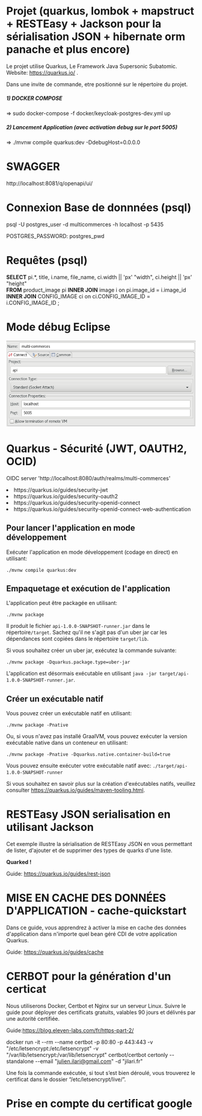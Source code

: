 # Projet (quarkus, lombok + mapstruct + RESTEasy + Jackson pour la sérialisation JSON + hibernate orm panache et plus encore)

Le projet utilise Quarkus, Le Framework Java Supersonic Subatomic. <br />
Website: https://quarkus.io/ . <br />

Dans une invite de commande, etre positionné sur le répertoire du projet.

##### 1) DOCKER COMPOSE  

=> sudo docker-compose -f docker/keycloak-postgres-dev.yml up
    
##### 2) Lancement Application (avec activation debug sur le port 5005)

=> ./mvnw compile quarkus:dev -DdebugHost=0.0.0.0 

# SWAGGER 

http://localhost:8081/q/openapi/ui/

# Connexion Base de donnnées (psql)

psql -U postgres_user -d multicommerces -h localhost -p 5435


POSTGRES_PASSWORD: postgres_pwd

# Requêtes (psql)
<b>SELECT</b> pi.*, title, i.name, file_name, ci.width || 'px' "width", ci.height || 'px' "height" <br />
<b>FROM</b> product_image pi <b>INNER JOIN</b> image i on pi.image_id = i.image_id <br />
   <b>INNER JOIN</b> CONFIG_IMAGE ci on ci.CONFIG_IMAGE_ID = i.CONFIG_IMAGE_ID ;
 

# Mode débug Eclipse

 ![Alt text](readme/debug.png?raw=true "Title") 

# Quarkus - Sécurité (JWT, OAUTH2, OCID)

OIDC server 'http://localhost:8080/auth/realms/multi-commerces' 
<li>https://quarkus.io/guides/security-jwt
<li>https://quarkus.io/guides/security-oauth2
<li>https://quarkus.io/guides/security-openid-connect
<li>https://quarkus.io/guides/security-openid-connect-web-authentication


## Pour lancer l'application en mode développement

Exécuter l'application en mode développement (codage en direct) en utilisant:
```shell script
./mvnw compile quarkus:dev
```

## Empaquetage et exécution de l'application

L'application peut être packagée en utilisant:
```shell script
./mvnw package
```
Il produit le fichier `api-1.0.0-SNAPSHOT-runner.jar` dans le répertoire`/target`.
Sachez qu'il ne s'agit pas d'un uber jar car les dépendances sont copiées dans le répertoire `target/lib`.

Si vous souhaitez créer un uber jar, exécutez la commande suivante:
```shell script
./mvnw package -Dquarkus.package.type=uber-jar
```

L'application est désormais exécutable en utilisant `java -jar target/api-1.0.0-SNAPSHOT-runner.jar`.

## Créer un exécutable natif

Vous pouvez créer un exécutable natif en utilisant:
```shell script
./mvnw package -Pnative
```

Ou, si vous n'avez pas installé GraalVM, vous pouvez exécuter la version exécutable native dans un conteneur en utilisant:
```shell script
./mvnw package -Pnative -Dquarkus.native.container-build=true
```

Vous pouvez ensuite exécuter votre exécutable natif avec: `./target/api-1.0.0-SNAPSHOT-runner`

Si vous souhaitez en savoir plus sur la création d'exécutables natifs, veuillez consulter 
https://quarkus.io/guides/maven-tooling.html.

# RESTEasy JSON serialisation en utilisant Jackson

<p>Cet exemple illustre la sérialisation de RESTEasy JSON en vous permettant de lister, d'ajouter et de supprimer des types de quarks d'une liste. </p>
<p><b>Quarked !</b> </p>

Guide: https://quarkus.io/guides/rest-json

# MISE EN CACHE DES DONNÉES D'APPLICATION - cache-quickstart

Dans ce guide, vous apprendrez à activer la mise en cache des données d'application dans n'importe quel bean géré CDI de votre application Quarkus.

Guide: https://quarkus.io/guides/cache

# CERBOT pour la génération d'un certicat 

Nous utiliserons Docker, Certbot et Nginx sur un serveur Linux.
Suivre le guide pour déployer des certificats gratuits, valables 90 jours et délivrés par une autorité certifiée.

Guide:https://blog.eleven-labs.com/fr/https-part-2/

docker run -it --rm --name certbot -p 80:80 -p 443:443 -v "/etc/letsencrypt:/etc/letsencrypt" -v "/var/lib/letsencrypt:/var/lib/letsencrypt" certbot/certbot certonly --standalone --email "julien.ilari@gmail.com" -d "jilari.fr"

Une fois la commande exécutée, si tout s’est bien déroulé, vous trouverez le certificat dans le dossier 
“/etc/letsencrypt/live/”.

# Prise en compte du certificat google

